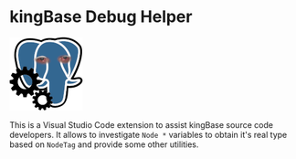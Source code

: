 # kingBase Debug Helper

![Logo](resources/logo.png)

This is a Visual Studio Code extension to assist kingBase source code
developers. It allows to investigate `Node *` variables to obtain it's real type
based on `NodeTag` and provide some other utilities.
